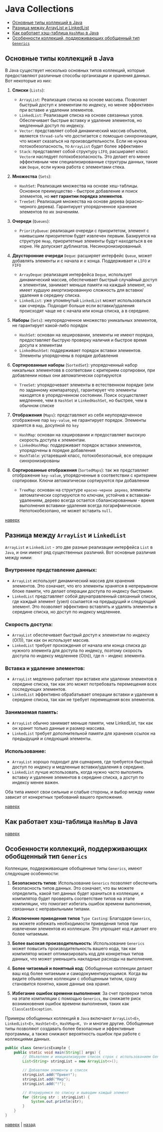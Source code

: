 # Java Collections



* [Основные типы коллекций в Java](#основные-типы-коллекций-в-java)
* [Разница между ArrayList и LinkedList](#разница-между-arraylist-и-linkedlist)
* [Как работает хэш-таблица `HashMap` в Java](#как-работает-хэш-таблица-hashmap-в-java)
* [Особенности коллекций, поддерживающих обобщенный тип `Generics`](#особенности-коллекций-поддерживающих-обобщенный-тип-generics)



## Основные типы коллекций в Java

В Java существует несколько основных типов коллекций, которые предоставляют различные способы организации и хранения данных. Вот некоторые из них:

1. **Списки** (`Lists`):

    * `ArrayList`: Реализация списка на основе массива. Позволяет быстрый доступ к элементам по индексу, но менее эффективен при вставке и удалении элементов.
    * `LinkedList`: Реализация списка на основе связанных узлов. Обеспечивает быстрые вставку и удаление элементов, но медленный доступ по индексу.
    * `Vector`: представляет собой динамический массив объектов, является `thread-safe` что достигается с помощью синхронизации, что может сказаться на производительности. Если не нужна потокобезопасность, то `ArrayList` будет более эффективен
    * `Stack`: представляет собой структуру `LIFO`, расшираяет класс `Vector`и наследует потокобезопасность. Это делает его менее эффективным чем специализированные структуры данных, такие как `Deque`, если нужна работа с элементами стека.

2. **Множества** (`Sets`):
    * `HashSet`: Реализация множества на основе хеш-таблицы. Основное преимущество - быстрое добавление и поиск элементов, но **нет гарантии порядка элементов**.
    * `TreeSet`: Реализация множества на основе дерева (красно-черного дерева). Гарантирует упорядоченное хранение элементов по их значениям.

3. **Очереди** (`Queues`):
    * `PriorityQueue`: реализация очереди с приоритетом, элемент с наивысшим приоритетом будет извлечен первым. Базируется на структуре `Heap`, приоритетные элементы будут находеться в ее корне. Не допускает дубликатов. Несинхронизированный.

4.  **Двусторонние очереди** `Deque`: расширяет интерфейс `Queue`, может добавлять элементы и с начала и с конца. Поддерживает и `LIFO` и `FIFO`
    * `ArrayDeque`: реализация интерфейса `Deque`, использует динамический массив, обеспечивает быстрый случайный доступ к элементам, занимает меньше памяти на каждый элемент, но имеет худшую амортизированную сложность для вставки/удаления в середину списка.
    * `LinkedList`: уже упомянутый `LinkedList` может использоваться как очередь. Подходит больше если вставки/удаления происходят чаще не с начала или конца списка, а в середине.

5. **Наборы** (`Sets`): неупорядоченное множество уникальных элементов, не гарантирует какой-либо порядок
    * `HashSet`: основан на хешировании, элементы не имеют порядка, предоставляет быструю проверку наличия и быстрое время досупа к элементам
    * `LinkedHashSet`: поддерживает порядок вставки элементов. Элементы упорядочены в порядке добавления

6. **Сортированные наборы** (`SortedSet`): упорядоченный набор никальных элементовв в соответсвии с критерием сортировки, при добавлении новых они автоматически сортируются
    * `TreeSet`: упорядочевает элементы в естественном порядке (или по заданному компаратору), гарантирует что элементы находятся в упорядоченном состоянии. Поиск осуществляет медленнее, чем в `HashSet` и `LinkedHashSet`, но быстрее, чем в обычном списке

7. **Отображения** (`Maps`): представляют из себя неупорядоченное отображение пар `key-value`, не гарантирует порядок. Элементы хранятся в `map`, досупной по `key`
    * `HashMap`: основан на хэшировании и предоставляет высокую скорость доступа к элементам.
    * `LinkedHashMap`: поддерживает порядок вставки элементов, упорядочены в порядке добавления
    * `HashTable`: устаревший класс, потокобезопасный, все операции синхронизированы

8. **Сортированные отображения** (`SortedMaps`): так же представляет отображение `key-value`, упорядоченные в соответствии с критерием сортировки. Ключи автоматически сортируются при добавлении
    * `TreeMap`: основан на структуре `красно-черное дерево`, элементы автоматически сортируются по ключам, устойчив к вставкам-удалениям, дерево всегда остается сбалансированным - время выполнения вставики-удаления всегда логарифмическое. Непотокобезопано, не может вставить `null`.


[наверх](#java-core)

## Разница между `ArrayList` и `LinkedList`

`ArrayList` и `LinkedList` - это две разные реализации интерфейса `List` в `Java`, и они имеют ряд существенных различий. Вот основные различия между ними:

### Внутреннее представление данных:
* `ArrayList` использует динамический массив для хранения элементов. Это означает, что его элементы хранятся в непрерывном блоке памяти, что делает операции доступа по индексу быстрыми.
* `LinkedList` представляет собой двунаправленный связанный список, где каждый элемент (узел) ссылается на предыдущий и следующий элемент. Это позволяет эффективно вставлять и удалять элементы в середине списка, но доступ по индексу медленнее.

### Скорость доступа:
* `ArrayList` обеспечивает быстрый доступ к элементам по индексу (O(1)), так как он использует массив.
* `LinkedList` требует прохождения от начала или конца списка до нужного элемента для доступа по индексу, поэтому скорость доступа по индексу медленнее (O(n)), где n - индекс элемента.

### Вставка и удаление элементов:
* `ArrayList` медленно работает при вставке или удалении элементов в середине списка, так как это может потребовать перемещения всех последующих элементов.
* `LinkedList` эффективно обрабатывает операции вставки и удаления в середине списка, так как не требует перемещения всех элементов.

### Занимаемая память:
* `ArrayList` обычно занимает меньше памяти, чем LinkedList, так как он хранит только данные и размер массива.
* `LinkedList` требует дополнительной памяти для хранения ссылок на предыдущий и следующий элементы.

### Использование:
* `ArrayList` хорошо подходит для сценариев, где требуется быстрый доступ по индексу и медленные вставки/удаления в середине.
* `LinkedList` лучше использовать, когда нужно часто выполнять вставку и удаление элементов в середине списка, а доступ по индексу менее важен.

Оба типа имеют свои сильные и слабые стороны, и выбор между ними зависит от конкретных требований вашего приложения.

[наверх](#java-core)

## Как работает хэш-таблица `HashMap` в Java

[наверх](#java-core)

## Особенности коллекций, поддерживающих обобщенный тип `Generics`

Коллекции, поддерживающие обобщенные типы `Generics`, имеют следующие особенности:

1. **Безопасность типов**: Использование `Generics` позволяет обеспечить безопасность типов данных. Это означает, что вы можете определить, какой тип данных будет храниться в коллекции, и компилятор будет проверять соответствие типов на этапе компиляции, что помогает избегать ошибок времени выполнения, связанных с неправильными типами.

2. **Исключение приведения типов** `Type Casting`: Благодаря `Generics`, вы можете избежать необходимости приведения типов при извлечении элементов из коллекции. Это упрощает код и делает его более читаемым.

3. **Более высокая производительность**: Использование `Generics` может повысить производительность вашего кода, так как компилятор может оптимизировать код для конкретных типов данных, что может уменьшить накладные расходы на выполнение.

4. **Более читаемый и понятный код**: Обобщенные коллекции делают ваш код более читаемым и самодокументирующимся. Когда вы видите объявление коллекции с обобщенным типом, сразу становится понятно, какие данные она хранит.

5. **Избегание ошибок времени выполнения**: За счет проверки типов на этапе компиляции с помощью `Generics`, вы снижаете риск возникновения ошибок времени выполнения, таких как `ClassCastException`.

Примеры обобщенных коллекций в `Java` включают `ArrayList<E>`, `LinkedList<E>`, `HashSet<E>`, `HashMap<K, V>` и многие другие. Обобщенные типы позволяют создавать более безопасные и эффективные программы, а также снижают вероятность ошибок при работе с коллекциями данных.
```java
public class GenericsExample {
    public static void main(String[] args) {
        // Объявляем и инициализируем список строк с использованием Generics
        List<String> stringList = new ArrayList<>();

        // Добавляем элементы в список
        stringList.add("Привет");
        stringList.add("Мир");
        stringList.add("!");

        // Итерируемся по списку и выводим каждый элемент
        for (String str : stringList) {
            System.out.println(str);
        }
    }
}
```

[наверх](#java-core) | 
[назад](../README.md)
